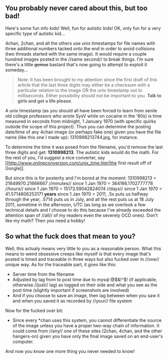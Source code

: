 ## You probably never cared about this, but too bad!

Here's some fun info kids!  Well, fun for autistic kids!  OK, only fun for a very specific type of autistic kid...

4chan, 2chan, and all the others use unix timestamps for file names with three additional numbers tacked onto the end in order to avoid collisions (two threads started with the same image).  It would require a couple hundred images posted in the //same second// to break things.  I'm sure there's a little <del>genius</del> bastard that's now going to attempt to exploit it someday...

> Note: It has been brought to my attention since the first draft of this article that the last three digits may either be a checksum with a particular relation to the image OR the unix timestamp out to milliseconds.  Either possibility should not be important to you. __Talk to girls and get a life please__.

A unix timestamp (as you should all have been forced to learn from senile old college professors who wrote SysV while on cocaine in the '80s) is time measured in seconds from midnight, 1 January 1970 (with specific quirks outside the scope of this project).  Thus you can determine the posting date/time of any 4chan image (or perhaps fake one) given you have the file name (like this one I made up):  1310998213744.jpg, for instance. 

To determine the time it was posed from the filename, you'd remove the last three digits and get:  **1310998213**.  The autistic kids would do the math.  For the rest of you, I'd suggest a nice converter, say [[http://www.onlineconversion.com/unix_time.htm|the first result off of Google]].

But since this is for posterity and I'm bored at the moment: 
1310998213 = 21849970.21666667 //minutes// since 1 Jan 1970 = 364166.1702777778 //hours// since 1 Jan 1970 = 15173.59042824074 //days// since 1 Jan 1970 = 41.5714806253171 **years** since 1 Jan 1970 = 2011, .5x puts us halfway through the year, .5714 puts us in July, and all the rest puts us at 18 July 2011, sometime in the afternoon, UTC (as long as we overlook a few technical details and I choose to do this because I've already exceeded the attention span of //all// of my readers even the severely OCD ones).  Don't like my math?  Then you need a hobby!

## So what the fuck does that mean to you?
Well, this actualy means very little to you as a reasonable person.  What this means to weird obsessive creeps like myself is that every image that's posted is timed and traceable in three ways but also fucked over in //one// unique way.  As for the traceable part, it goes like this:

  - Server time from the filename
  - Adjusted by lag from to post time due to mysql @$&!^$! (if applicable, otherwise //just// lag) as logged on their side and what you see as the post time (slightly important if screenshots are involved)
  - And if you choose to save an image, then lag between when you saw it and when you saved it as recorded by //your// file system

Now for the fucked over bit:
  - Since every *chan uses this system, you cannot differentiate the source of the image unless you have a proper two-way chain of information.  It could come from //any// one of these sites (2chan, 4chan, and the other hangers-on) given you have only the final image saved on an end-user's computer.

And now you know one more thing you never needed to know!